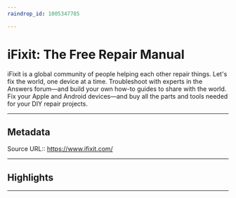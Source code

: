 ```yaml
---
raindrop_id: 1005347785

---
```


# iFixit: The Free Repair Manual
iFixit is a global community of people helping each other repair things. Let&#39;s fix the world, one device at a time. Troubleshoot with experts in the Answers forum—and build your own how-to guides to share with the world. Fix your Apple and Android devices—and buy all the parts and tools needed for your DIY repair projects.
___
## Metadata
Source URL:: https://www.ifixit.com/


___
## Highlights
___
